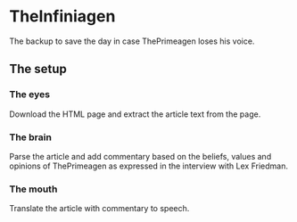 TheInfiniagen
=

The backup to save the day in case ThePrimeagen loses his voice.

The setup
-

### The eyes

Download the HTML page and extract the article text from the page.

### The brain

Parse the article and add commentary based on the beliefs, values and opinions of ThePrimeagen as expressed in the interview with Lex Friedman.

### The mouth

Translate the article with commentary to speech.

